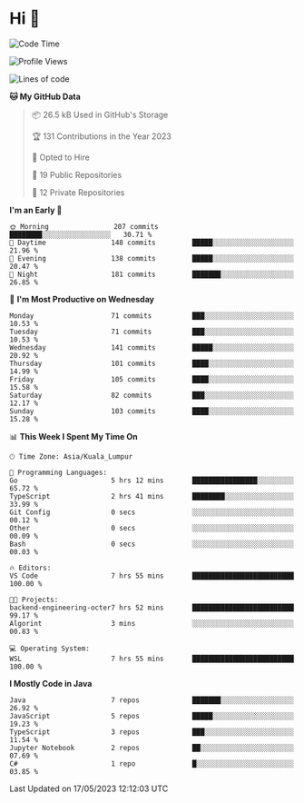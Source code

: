 <h1>Hi 👋</h1>

<!--START_SECTION:waka-->
![Code Time](http://img.shields.io/badge/Code%20Time-201%20hrs%2011%20mins-blue)

![Profile Views](http://img.shields.io/badge/Profile%20Views-25-blue)

![Lines of code](https://img.shields.io/badge/From%20Hello%20World%20I%27ve%20Written-652.9%20thousand%20lines%20of%20code-blue)

**🐱 My GitHub Data** 

> 📦 26.5 kB Used in GitHub's Storage 
 > 
> 🏆 131 Contributions in the Year 2023
 > 
> 💼 Opted to Hire
 > 
> 📜 19 Public Repositories 
 > 
> 🔑 12 Private Repositories 
 > 
**I'm an Early 🐤** 

```text
🌞 Morning                207 commits         ████████░░░░░░░░░░░░░░░░░   30.71 % 
🌆 Daytime                148 commits         █████░░░░░░░░░░░░░░░░░░░░   21.96 % 
🌃 Evening                138 commits         █████░░░░░░░░░░░░░░░░░░░░   20.47 % 
🌙 Night                  181 commits         ███████░░░░░░░░░░░░░░░░░░   26.85 % 
```
📅 **I'm Most Productive on Wednesday** 

```text
Monday                   71 commits          ███░░░░░░░░░░░░░░░░░░░░░░   10.53 % 
Tuesday                  71 commits          ███░░░░░░░░░░░░░░░░░░░░░░   10.53 % 
Wednesday                141 commits         █████░░░░░░░░░░░░░░░░░░░░   20.92 % 
Thursday                 101 commits         ████░░░░░░░░░░░░░░░░░░░░░   14.99 % 
Friday                   105 commits         ████░░░░░░░░░░░░░░░░░░░░░   15.58 % 
Saturday                 82 commits          ███░░░░░░░░░░░░░░░░░░░░░░   12.17 % 
Sunday                   103 commits         ████░░░░░░░░░░░░░░░░░░░░░   15.28 % 
```


📊 **This Week I Spent My Time On** 

```text
🕑︎ Time Zone: Asia/Kuala_Lumpur

💬 Programming Languages: 
Go                       5 hrs 12 mins       ████████████████░░░░░░░░░   65.72 % 
TypeScript               2 hrs 41 mins       ████████░░░░░░░░░░░░░░░░░   33.99 % 
Git Config               0 secs              ░░░░░░░░░░░░░░░░░░░░░░░░░   00.12 % 
Other                    0 secs              ░░░░░░░░░░░░░░░░░░░░░░░░░   00.09 % 
Bash                     0 secs              ░░░░░░░░░░░░░░░░░░░░░░░░░   00.03 % 

🔥 Editors: 
VS Code                  7 hrs 55 mins       █████████████████████████   100.00 % 

🐱‍💻 Projects: 
backend-engineering-octer7 hrs 52 mins       █████████████████████████   99.17 % 
Algorint                 3 mins              ░░░░░░░░░░░░░░░░░░░░░░░░░   00.83 % 

💻 Operating System: 
WSL                      7 hrs 55 mins       █████████████████████████   100.00 % 
```

**I Mostly Code in Java** 

```text
Java                     7 repos             ███████░░░░░░░░░░░░░░░░░░   26.92 % 
JavaScript               5 repos             █████░░░░░░░░░░░░░░░░░░░░   19.23 % 
TypeScript               3 repos             ███░░░░░░░░░░░░░░░░░░░░░░   11.54 % 
Jupyter Notebook         2 repos             ██░░░░░░░░░░░░░░░░░░░░░░░   07.69 % 
C#                       1 repo              █░░░░░░░░░░░░░░░░░░░░░░░░   03.85 % 
```




 Last Updated on 17/05/2023 12:12:03 UTC
<!--END_SECTION:waka-->

